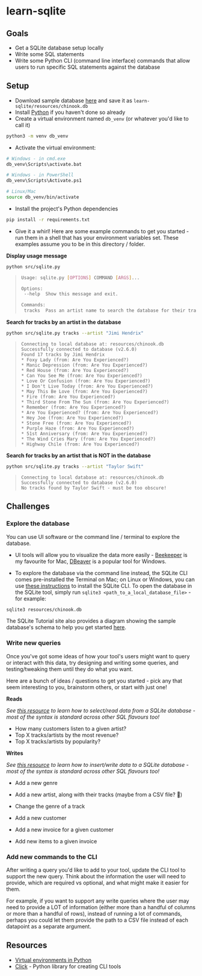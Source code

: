 # learn-sqlite

## Goals

- Get a SQLite database setup locally
- Write some SQL statements
- Write some Python CLI (command line interface) commands that allow users to run specific SQL statements against the database

## Setup

- Download sample database [here](https://www.sqlitetutorial.net/sqlite-sample-database/) and save it as `learn-sqlite/resources/chinook.db`
- Install [Python](https://www.python.org/downloads/) if you haven't done so already
- Create a virtual environment named `db_venv` (or whatever you'd like to call it)

```bash
python3 -m venv db_venv
```

- Activate the virtual environment:

```bash
# Windows - in cmd.exe
db_venv\Scripts\activate.bat

# Windows - in PowerShell
db_venv\Scripts\Activate.ps1

# Linux/Mac
source db_venv/bin/activate
```

- Install the project's Python dependencies

```bash
pip install -r requirements.txt
```

- Give it a whirl! Here are some example commands to get you started - run them in a shell that has your environment variables set. These examples assume you to be in this directory / folder.

**Display usage message**

```bash
python src/sqlite.py
```

> ```bash
> Usage: sqlite.py [OPTIONS] COMMAND [ARGS]...
>
> Options:
>  --help  Show this message and exit.
>
> Commands:
>  tracks  Pass an artist name to search the database for their tracks
> ```

**Search for tracks by an artist in the database**

```bash
python src/sqlite.py tracks --artist "Jimi Hendrix"
```

> ```
> Connecting to local database at: resources/chinook.db
> Successfully connected to database (v2.6.0)
> Found 17 tracks by Jimi Hendrix
> * Foxy Lady (from: Are You Experienced?)
> * Manic Depression (from: Are You Experienced?)
> * Red House (from: Are You Experienced?)
> * Can You See Me (from: Are You Experienced?)
> * Love Or Confusion (from: Are You Experienced?)
> * I Don't Live Today (from: Are You Experienced?)
> * May This Be Love (from: Are You Experienced?)
> * Fire (from: Are You Experienced?)
> * Third Stone From The Sun (from: Are You Experienced?)
> * Remember (from: Are You Experienced?)
> * Are You Experienced? (from: Are You Experienced?)
> * Hey Joe (from: Are You Experienced?)
> * Stone Free (from: Are You Experienced?)
> * Purple Haze (from: Are You Experienced?)
> * 51st Anniversary (from: Are You Experienced?)
> * The Wind Cries Mary (from: Are You Experienced?)
> * Highway Chile (from: Are You Experienced?)
> ```

**Search for tracks by an artist that is NOT in the database**

```bash
python src/sqlite.py tracks --artist "Taylor Swift"
```

> ```
> Connecting to local database at: resources/chinook.db
> Successfully connected to database (v2.6.0)
> No tracks found by Taylor Swift - must be too obscure!
> ```

## Challenges

### Explore the database

You can use UI software or the command line / terminal to explore the database.

- UI tools will allow you to visualize the data more easily - [Beekeeper](https://www.beekeeperstudio.io/) is my favourite for Mac, [DBeaver](https://dbeaver.com/docs/dbeaver/Database-driver-SQLite/) is a popular tool for Windows.

- To explore the database via the command line instead, the SQLite CLI comes pre-installed the Terminal on Mac; on Linux or Windows, you can use [these instructions](https://www.servermania.com/kb/articles/install-sqlite) to install the SQLite CLI. To open the database in the SQLite tool, simply run `sqlite3 <path_to_a_local_database_file>` - for example:

```bash
sqlite3 resources/chinook.db
```

The SQLite Tutorial site also provides a diagram showing the sample database's schema to help you get started [here](https://www.sqlitetutorial.net/sqlite-sample-database/).

### Write new queries

Once you've got some ideas of how your tool's users might want to query or interact with this data, try designing and writing some queries, and testing/tweaking them until they do what you want.

Here are a bunch of ideas / questions to get you started - pick any that seem interesting to you, brainstorm others, or start with just one!

**Reads**

*See [this resource](https://www.sqlitetutorial.net/sqlite-select/) to learn how to select/read data from a SQLite database - most of the syntax is standard across other SQL flavours too!*

- How many customers listen to a given artist?
- Top X tracks/artists by the most revenue?
- Top X tracks/artists by popularity?

**Writes**

*See [this resource](https://www.sqlitetutorial.net/sqlite-insert/) to learn how to insert/write data to a SQLite database - most of the syntax is standard across other SQL flavours too!*

- Add a new genre
- Add a new artist, along with their tracks (maybe from a CSV file? :eyes:)
- Change the genre of a track

- Add a new customer
- Add a new invoice for a given customer
- Add new items to a given invoice

### Add new commands to the CLI

After writing a query you'd like to add to your tool, update the CLI tool to support the new query. Think about the information the user will need to provide, which are required vs optional, and what might make it easier for them.

For example, if you want to support any write queries where the user may need to provide a LOT of information (either more than a handful of columns or more than a handful of rows), instead of running a lot of commands, perhaps you could let them provide the path to a CSV file instead of each datapoint as a separate argument.

## Resources

- [Virtual environments in Python](https://python.land/virtual-environments/virtualenv)
- [Click](https://click.palletsprojects.com/en/8.1.x/) - Python library for creating CLI tools
